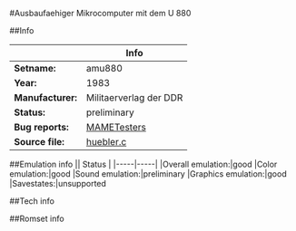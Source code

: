 #Ausbaufaehiger Mikrocomputer mit dem U 880

##Info

||Info|
|-----|-----|
|**Setname:**|amu880
|**Year:**|1983
|**Manufacturer:**|Militaerverlag der DDR
|**Status:**|preliminary
|**Bug reports:**|[MAMETesters](http://mametesters.org/view_all_set.php?type=1&temporary=y&search=huebler.c)
|**Source file:**|[huebler.c](https://github.com/mamedev/mame/blob/master/src/mess/drivers/huebler.c)

##Emulation info
|| Status |
|-----|-----|
|Overall emulation:|good
|Color emulation:|good
|Sound emulation:|preliminary
|Graphics emulation:|good
|Savestates:|unsupported

##Tech info

##Romset info

<!--- START OF EDITED COMMENT DO NOT TOUCH TEXT ABOVE-->
